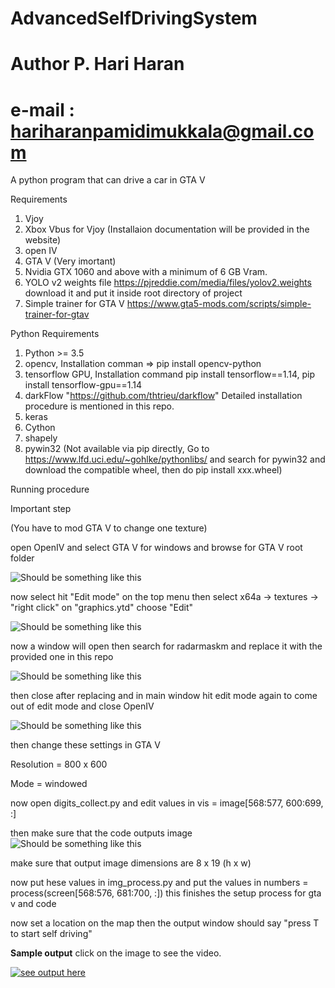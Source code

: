 # AdvancedSelfDrivingSystem
# Author P. Hari Haran
# e-mail : hariharanpamidimukkala@gmail.com

A python program that can drive a car in GTA V

Requirements

1. Vjoy
2. Xbox Vbus for Vjoy (Installaion documentation will be provided in the website)
3. open IV
4. GTA V (Very imortant)
5. Nvidia GTX 1060 and above with a minimum of 6 GB Vram.
6. YOLO v2 weights file https://pjreddie.com/media/files/yolov2.weights download it and put it inside root directory of project
7. Simple trainer for GTA V https://www.gta5-mods.com/scripts/simple-trainer-for-gtav

Python Requirements

1. Python >= 3.5
2. opencv, Installation comman => pip install opencv-python
3. tensorflow GPU, Installation command pip install tensorflow==1.14, pip install tensorflow-gpu==1.14
4. darkFlow "https://github.com/thtrieu/darkflow" Detailed installation procedure is mentioned in this repo.
5. keras
6. Cython
7. shapely
8. pywin32 (Not available via pip directly, Go to https://www.lfd.uci.edu/~gohlke/pythonlibs/ and search for pywin32 and download the compatible wheel, then do pip install xxx.wheel)

Running procedure

Important step

(You have to mod GTA V to change one texture)


open OpenIV and select GTA V for windows and browse for GTA V root folder


![Should be something like this](https://lh3.googleusercontent.com/cKXXSlDx8AHV8-rEAPFtL9u6lL-07tOCWALxM7so3MoMUB5yjGrNedyxe1K1F7e0UXF_C-Rqh2TNHOfQo_f31UzvSqOmPITQ8XAL0ziMrCNjlIskBF3CZKyzZf1-ubfZ9-HLyMFj_0aW-3jCtY2d4IP7GjCu8ij3LiK_0gtwO12IXqE1pAYBYTkn8o1La5UMxpNt0Lq33q_284J9i-8X4_0ZZMIq5sP1ir5BFAh8_6GWDqEERa8qGsLEResnUVI9IDb9y8Ko51GUBFYznU2LbBNUR0vW9Ujmx9xm5-JlU1EeOcSnrNKjj08P-J2pH5GFicGub0uXoa-0XOAfhEIaeL6EJeoa_xQwyY_fRMvm2r0He3QUNMo82UN-rZKz8M3S1oculPmku_JRYZoHRTCqu07tNWp6AZhzanUJJiSKbFUZsJBKztxuHene2iffd8hbM2J11iNrAkDehVGR9xcg8gHGyFfuz12NNkipwMeNZS4wSNi498h6457-rBTR74o1eSV4jNJCYTRRDMEArvc10gfQqAY_0ak_gKKYyB-vODGuZHV8pi2hGwWX4OVVroT_BPvLMQ281ZF51tZbw1NQXk1yAb1kDbODjyZdCvWlBaJs3UaxLNY2iOLJmohsEHivUB72fdvZ6wD0dD1pBU2gOWoDvN4925OUTO7d0UH3coE1ul4hXb_A_w_YF3ab-TxrzjpEnmjhJ_d2k5FqzfsJaQ_TCf1mTPR9AVB0QBx_PTnCcnLy=w640-h692-no)


now select hit "Edit mode" on the top menu then select x64a -> textures -> "right click" on "graphics.ytd" choose "Edit"


![Should be something like this](https://lh3.googleusercontent.com/jCTLR6MK1ijbKziXsA3hxbuPDF7BkuEaTslKa645vO21ruwR8WQXBSQMqxZSf3M2jH3lP4fvlZTrAylYfFNNE1z1ZxyU-d3Yr_TJIRtQAkniN-0ITVziE05Qhddf9Q5653CWKbxfX_lqvx6lIEduK1YUHie_dWEyyBP0_vcSV_Zmh4askmYj2KaF5awnG89gd7M9BRbz5jZDOKaD2PhsHeDH_cvNSmjTbb4PBRAoVTi6Eek3fUrIk-WbhWe61RhrtKJmHo8NYD4QJ6U_KZeDR1Qv4f0pG1nGxGHyYmStvg6u5aad2Oq0lQicUUgXMY_OdfCBAZGMvTZGOQTOJtAagYKH43-YARUC_zxNUp4bNcKwzckkEF8PKJAJN1qWBADw4M1zzL_qiEkKWzAiHPoGyK10wSRx1mv8ZMcVYV7RMg8b-bHiZVy-e89qK6T9gwS8VBGIn17AOm_hQDT3vbqtWM-2WM1ctW5uVVZgaykTaAkUvVRgq5yZqfcMlrKMcnyl0SnO59zgCTA9LCuBZwlMaWO0LUIyDU3_tAaaJQXfm9h8oJLLBA-2PagjGWpXgbVZiX3nvYOLOVqrVeN6ee5Da1wqU1gmO2P0_HSJR8YfH1cRMjbqdOGKS24IuIjZSHif-poblFe8qIsOEb_wpcQL2fv6XmN1XbiKRwusfyble8RLT96HjEohv1wN4Z1CzjcDo7IV4mUXYwnhj2e49r-NExp1RfQwJAIymgiAc1wR86K3zBIn=w800-h500-no)


now a window will open then search for radarmaskm and replace it with the provided one in this repo


![Should be something like this](https://lh3.googleusercontent.com/EV73xZZ7g_TJqEiG8JVZHDOTD2iqaQBrWbEqcX0Upku6dy5E_Yi2Bc9MYPJe73fvK4L_mvbAd1atydm8TgoPq4tfsZRQthV4dddaAluyVnujlWK64TI_LDaCGX4zi_pW5sS6rYXAGSvkLB71f7ias-wtgPWNvYhQDtU5N69xtfcGjluLvsy1xusFj3O7ZUpyjhLBhwJep744_ZHSB1rOdPQDCycHdHzCFQ1xHJ_ganxR_F5ywfMzE8qQBcWI_Fi2ZwAdxh-jLdUx1E3iJwoDhjhqXz8P7l40ruH7PxcsPmGJF8XLoXcqjnnVBox8G5G6WTDzJk-Dxa7q6shDTugyJk52HjhRwcqRMKLTembRTvMaBAARiIbQfx2a3_oDfL0UYH85Umc86bY-4VIy5P5OjmGekZTsVDZs7vXH3mdjPty7oVXj54XQ4AtuTy9-UJZD_bxggR-H0fwFALwqmfesNqKyVKpZ8c0IYIL8cR-w-UwUHbcSWW8jFslpZGrvwWsbY5bECt3Ekbde1wky-jJKXRxRhs7kJi8OVL5ufS9Pg-YIV-FTqEOXbnSdF-jK59LrXBbtnGpFd3hdYTZSsPOrzLhqFYh_s1S4v2lAxntBzPso7tyRsu2xEdJnbi5QaHaIkgxfwPVL68cbLEjxTVXPK3gMKaBMO2KUG1GRNV2c7tM1QZ4uoErUsiIUPv4i2T39H1uQ6BaDVzxjGpVaSrIfP5-cHUxyxqNX_C4BYPyKSCLUQBKt=w600-h338-no)


then close after replacing and in main window hit edit mode again to come out of edit mode and close OpenIV


![Should be something like this](https://lh3.googleusercontent.com/0O4yfTZvQV-kUAjExiPo-pt23I_Rf0Em7QbEDzr4DaE-VyQ6Nw_oADgihqBODsXFI8vu_Lb0hZlqULpB2w6WtWf-F0eD8tfzf7qLxyNoK403oDfA4-W2IIoGLxHjg4OmyL2tGCK1gPjfTd5rhP9YCt4ImBa5y8ufwV0qiEDEzgD7AK3_-n9S-Dpmd6gU-Tuinu8nYcd3jdqycm4ie_bScyTlbo2flzzjyC-DOgeZK5gVv3eYxUCad4N6TUngdLxdcKpwoxGT2iXlK0kfNhXbLOnW1KU2jxXnBDWWGL_PehaoaCRCE8YphiLJTmJ-8P1fP3rTHmhGkgX2oI2vr-3v_euXWMbtv-GFJH3dR1jqb22irtavFZR3izlTUmGI1kRZ5fw7f-8H9aqY-YIe5Z3EodADHhcVy86HVm9GybnzekyyxD51G9akh0Nr7XWoECFRVrWmBz6EpAZ4iaNBxcpYeYz6DNdzXWdWL7MxSCB3oIah5trWQiKbYSP4p6DWBrJ93uYCOxU-aDZXMJR_ymqXdFKFt7opXd8yMkmdO6q-Rv0u0Z3LOp9_23hH56X81kFk1ljwYiQk-mwt8AbSWfiv2FaZ9t1dX5gv2FQd-lciLvKPiekoR-3oNI_qD-LiV942TC62zHYTp3UVRSVoavQA_5i0JpSaJJjn49doMuesuXHI9fYP1Yxzk0u8prU5aScdIVFEndfHEAVDW9hn2PYI41AJIHXKzF96ouLy7ABnA7J8ak_n=w600-h375-no)

then change these settings in GTA V

Resolution = 800 x 600

Mode = windowed

now open digits_collect.py and edit values in vis = image[568:577, 600:699, :]

then make sure that the code outputs image 
![Should be something like this](https://lh3.googleusercontent.com/ru-T2KJn9bIRwtsuMJ3f9PDdCwPUC2HYYsvecD8et8onOpJVInt20ykiyVcjqPPwAROEAzp9RbHSSXw3sOreNGbWHLt2eGwE2A4n_FTmOuCjT9s99KrpAyo9PKn7MRov9e2cK_-Ravem4r8pmjyXKtVE32xQUuq7LYVjSn0idqM9gbfF7wzGwcr_vM62hHEC9xone0q0eI0HaAnljj6q3l7kj0khdBYRmhMRiz0ftNOJja0pAmEc6bKEGqzZ3jY3CXnRrd0uV0czv__HHhbSPwpGeGIGqCjD5VFuWCia2Wrq8DHBlR6kiKDY_a5ohK4lAQUW3l4zogbcsFs_WbXbk1MYme3nlnPj5kRxAOBSgOT-jWX8SKh83HpoulSVtu-APlgpLUFUWGBPQ0__95w19RBKLX94rAI_K_tdHHeiVZxoVE9ED1qbxTL8an5cJ29spb2sELq4Ro1L7hOWiuu3xXkwmWCSTttBY0-HJnGDB4Kvo2kKCIhX9pVISFCdKpZhsLF-QNvDjFIiIDqKXsHnKeL8vqym8y-fzVkkRBnpeoZwqEBgP8MC8zj2pp1eTFo5VntOzW300irJzYw3DYqyLfvfeVNZE74cBewYa0hICfRisxarkOcvsder9emDPQBRi1sIFU46Nsn1YwSh-3OF-G0LhU143rhZb0W4-JQBiBjPyCX7EutrpMZRtjk-315b_TKIXbfc7WZT2n9bcpOQhxaSD4HLRRVXntb5XIxI0tw2VPgC=w1280-h720-no)

make sure that output image dimensions are 8 x 19 (h x w)

now put hese values in img_process.py and put the values in numbers = process(screen[568:576, 681:700, :])
this finishes the setup process for gta v and code

now set a location on the map then the output window should say "press T to start self driving"

<b>Sample output</b> click on the image to see the video.

[![see output here](https://lh3.googleusercontent.com/7CskwLBOBWIy89MjLwRGS8yaluUB4tVp9mEzW9j6VbNHuB2yBaGRIiaFZnUq-2vPMaeXVaMX5jGQnDRPbQYmIEGoUHLwXEnIUdY4jVYMcj7DgVq-LGuOSJIXPgcR2NudvVLDFU-WrUp7aWtjvxuR-IL-vaVLMTpufbSxyI5gcG1Trn4ujKAp59aiubttTgA5vQZ-jcgV0Vi86RRejZ1QmsZMLf_oYiPqXdcBeom3SY9mgo5Bd2ifn7iqjbIcv0Zng2fPgExpuF7YNWNjjTNtRNPYxUxr1Vod3hV2pJhGzd1HZKsI1FoBBNGxD5xILMY_Vxs5tdeun8D4hQv9IgpUBAz_RRg1s01B-AAKIBHAPpa36Eu7g-scV2NGjqEsRR4SzHtqhP3IrKlGqOMV66U_fJOGb8jCuifs1dTWkwVXO_nYENygtT1TWoheSPMXXr6e_Uj4ySlmk5T9eWl86me9DJsiWPpKjBiwEeH20D8WVxPpo86LGZQeU7aKBcTD46HjWTSaTGV-oHuDwfqklkWWYxEC_tpbyCbk0RNeyFkkoyTI0oK9pOL0Rcnxjf-lVFv3TVioFTTRVUIS5of0pAjHsfuL046l66c7WECgwFf-I6rwugYXpLq0lcMt8ILA4cGkoygwJi_SZzG6xfFwXwc5zzr6enEllZa0o2DdgVRkJQvdeu4WHkRumkFcCO_L5aNYh1h2SkkzqJMpAfnU0btveDBA1hiJqiM7mTsnf4h2yHk44HA=w1005-h434-k-no)](https://photos.google.com/share/AF1QipNDiFCXT9rD03iFB44yJylOUiR8C8fkB3DDYZAajSQeRWs2pXThMDHRbaUNyujjxw/photo/AF1QipMwIMAD9i2NYcGR0_N08M4WohsQ4KpatAh42iEt?key=c2FlblJtUVkwbW4zTEVIbWJXWk9rYXlseThRM2FB)


